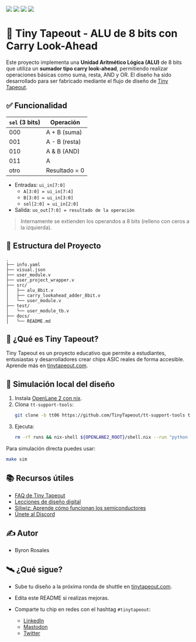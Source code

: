 ![](../../workflows/gds/badge.svg) ![](../../workflows/docs/badge.svg) ![](../../workflows/test/badge.svg) ![](../../workflows/fpga/badge.svg)

# 🧠 Tiny Tapeout - ALU de 8 bits con Carry Look-Ahead

Este proyecto implementa una **Unidad Aritmético Lógica (ALU)** de 8 bits que utiliza un **sumador tipo carry look-ahead**, permitiendo realizar operaciones básicas como suma, resta, AND y OR. El diseño ha sido desarrollado para ser fabricado mediante el flujo de diseño de [Tiny Tapeout](https://tinytapeout.com).

## ✅ Funcionalidad

| `sel` (3 bits) | Operación       |
|----------------|------------------|
| 000            | A + B (suma)     |
| 001            | A - B (resta)    |
| 010            | A & B (AND)      |
| 011            | A | B (OR)       |
| otro           | Resultado = 0    |

- Entradas: `ui_in[7:0]`  
  - `A[3:0] = ui_in[7:4]`  
  - `B[3:0] = ui_in[3:0]`  
  - `sel[2:0] = ui_in[2:0]`  
- Salida: `uo_out[7:0] = resultado de la operación`

> Internamente se extienden los operandos a 8 bits (relleno con ceros a la izquierda).

## 📁 Estructura del Proyecto

```
.
├── info.yaml
├── visual.json
├── user_module.v
├── user_project_wrapper.v
├── src/
│   ├── alu_8bit.v
│   ├── carry_lookahead_adder_8bit.v
│   └── user_module.v
├── test/
│   └── user_module_tb.v
├── docs/
│   └── README.md
```

## 🚀 ¿Qué es Tiny Tapeout?

Tiny Tapeout es un proyecto educativo que permite a estudiantes, entusiastas y desarrolladores crear chips ASIC reales de forma accesible. Aprende más en [tinytapeout.com](https://tinytapeout.com).

## 🧪 Simulación local del diseño

1. Instala [OpenLane 2 con nix](https://openlane2.readthedocs.io/en/latest/getting_started/nix_installation/index.html).
2. Clona `tt-support-tools`:
   ```bash
   git clone -b tt06 https://github.com/TinyTapeout/tt-support-tools tt
   ```
3. Ejecuta:
   ```bash
   rm -rf runs && nix-shell ${OPENLANE2_ROOT}/shell.nix --run "python build.py"
   ```

Para simulación directa puedes usar:
```bash
make sim
```

## 📚 Recursos útiles

- [FAQ de Tiny Tapeout](https://tinytapeout.com/faq/)
- [Lecciones de diseño digital](https://tinytapeout.com/digital_design/)
- [Siliwiz: Aprende cómo funcionan los semiconductores](https://tinytapeout.com/siliwiz/)
- [Únete al Discord](https://discord.gg/rPK2nSjxy8)

## ✍ Autor

- Byron Rosales

## 🛰 ¿Qué sigue?

- Sube tu diseño a la próxima ronda de shuttle en [tinytapeout.com](https://tinytapeout.com/#submit-your-design).
- Edita este README si realizas mejoras.
- Comparte tu chip en redes con el hashtag `#tinytapeout`:

  - [LinkedIn](https://www.linkedin.com/search/results/content/?keywords=%23tinytapeout)
  - [Mastodon](https://chaos.social/tags/tinytapeout)
  - [Twitter](https://twitter.com/hashtag/tinytapeout?src=hashtag_click)
